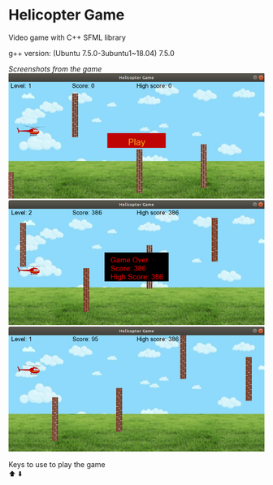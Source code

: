 # Helicopter Game
Video game with C++ SFML library

g++ version: (Ubuntu 7.5.0-3ubuntu1~18.04) 7.5.0

*Screenshots from the game*\
![](images/Screenshot_1.png)\
![](images/Screenshot_2.png)\
![](images/Screenshot_3.png)

Keys to use to play the game\
:arrow_up: :arrow_down:

